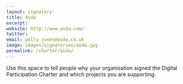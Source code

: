 ```yaml
---
layout: signatory
title: Asda
excerpt: 
website: http://www.asda.com/
twitter: 
email: polly.jones@asda.co.uk
image: images/signatories/asda.jpg
permalink: /charter/asda/
---
```


Use this space to tell people why your organisation signed the Digital Participation Charter and which projects you are supporting.
